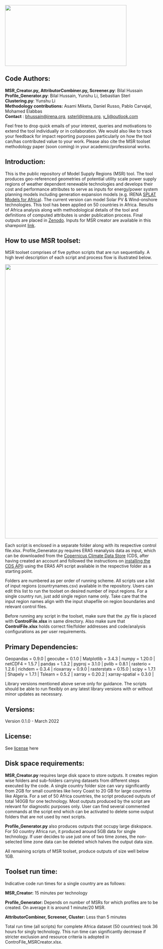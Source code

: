 <img src="https://user-images.githubusercontent.com/77098670/158803434-7125693b-283c-4d36-8780-2c57ad2015c9.gif" width="400" height="200">

## Code Authors:
**MSR_Creator.py, AttributorCombiner.py, Screener.py**: Bilal Hussain\
**Profile_Generator.py**: Bilal Hussain, Yunshu Li, Sebastian Sterl\
**Clustering.py**: Yunshu Li\
**Methodology contributions:** Asami Miketa, Daniel Russo, Pablo Carvajal, Mohamed Elabbas\
**Contact** : [bhussain@irena.org](mailto:bhussain@irena.org), [ssterl@irena.org](mailto:ssterl@irena.org), [y_li@outlook.com](mailto:y_li@outlook.com)

Feel free to drop quick emails of your interest, queries and motivations to extend the tool individually or in collaboration. We would also like to track your feedback for impact reporting purposes particularly on how the tool can/has contributed value to your work. Please also cite the MSR toolset methodology paper (soon coming) in your academic/professional works.     

## Introduction:

This is the public repository of Model Supply Regions (MSR) tool. The tool produces geo-referenced geometries of potential utility scale power supply regions of weather dependent renewable technologies and develops their cost and performance attributes to serve as inputs for energy/power system planning models including generation expansion models (e.g. IRENA [SPLAT Models for Africa](https://irena.org/energytransition/Energy-System-Models-and-Data/System-Planning-Test-Model)). The current version can model Solar PV &amp; Wind-onshore technologies. This tool has been applied on 50 countries in Africa. Results of Africa analysis along with methodological details of the tool and definitions of computed attributes is under publication process. Final outputs are placed in [Zenodo](https://zenodo.org/record/6452117#.YlaEq-jP0dU). Inputs for MSR creator are available in this sharepoint [link](https://irena.sharepoint.com/:f:/s/EnergyPlanningCapacityBuilding-ExternalSharing/Em2CRHjokAZImIodaK5JgbIBuhli6wNMomtQ3uCzks-Gxw?e=beuTOo).

## How to use MSR toolset:

MSR toolset comprises of five python scripts that are run sequentially. A high level description of each script and process flow is illustrated below.

<img src="https://user-images.githubusercontent.com/77098670/158806616-53ffbad7-beac-4263-8cb2-0f92a8e0aa46.gif" width="650" height="900">

Each script is enclosed in a separate folder along with its respective control file.xlsx. Profile\_Generator.py requires ERA5 reanalysis data as input, which can be downloaded from the [Copernicus Climate Data Store](https://cds.climate.copernicus.eu/#!/home) (CDS, after having created an account and followed the instructions on [installing the CDS API](https://cds.climate.copernicus.eu/api-how-to)) using the ERA5 API script available in the respective folder as a starting point.

Folders are numbered as per order of running scheme. All scripts use a list of input regions (countrynames.csv) available in the repository. Users can edit this list to run the toolset on desired number of input regions. For a single country run, just add single region name only. Take care that the input region names align with the input shapefile on region boundaries and relevant control files.

Before running any script in the toolset, make sure that the .py file is placed with **ControlFile.xlsx** in same directory. Also make sure that **ControlFile.xlsx** holds correct file/folder addresses and code/analysis configurations as per user requirements. 

## Primary Dependencies:

Geopandas = 0.9.0 | geocube = 0.1.0 | Matplotlib = 3.4.3 | numpy = 1.20.0 | netCDF4 = 1.5.7 | pandas = 1.3.2 | pyproj = 3.1.0 | pvlib = 0.8.1 | rasterio = 1.2.6 | richdem = 0.3.4 | rioxarray = 0.9.0 | rasterstats = 0.15.0 | scipy = 1.7.1 | Shapely = 1.7.1 | Tslearn = 0.5.2 | xarray = 0.20.2 | xarray-spatial = 0.3.0 |

Library versions mentioned above serve only for guidance. The scripts should be able to run flexibly on any latest library versions with or without minor updates as necessary.

## Versions:

Version 0.1.0 - March 2022

## License:
See [license](https://github.com/bhussain89/TestRepository/blob/main/LICENSE) here

## Disk space requirements:

**MSR\_Creator.py** requires large disk space to store outputs. It creates region wise folders and sub-folders carrying datasets from different steps executed by the code. A single country folder size can vary significantly from 2GB for small countries like Ivory Coast to 20 GB for large countries like Algeria. For a set of 50 Africa countries, the script produced outputs of total 140GB for one technology. Most outputs produced by the script are relevant for diagnostic purposes only. User can find several commented commands at the script end which can be activated to delete some output folders that are not used by next scripts.

**Profile\_Generator.py** also produces outputs that occupy large diskspace. For 50 country Africa run, it produced around 5GB data for single technology. If user decides to use just one of two time zones, the non-selected time zone data can be deleted which halves the output data size.

All remaining scripts of MSR toolset, produce outputs of size well below 1GB.

## Toolset run time:

Indicative code run times for a single country are as follows:

**MSR\_Creator:** 15 minutes per technology

**Profile\_Generator:** Depends on number of MSRs for which profiles are to be created. On average it is around 1 minute/20 MSR.

**AttributorCombiner, Screener, Cluster:** Less than 5 minutes

Total run time (all scripts) for complete Africa dataset (50 countries) took 36 hours for singly technology. This run time can significantly decrease if stricter exclusion and resource criteria is adopted in ControFile\_MSRCreator.xlsx.
